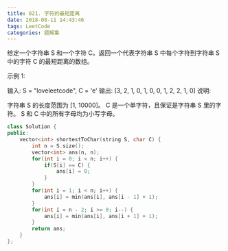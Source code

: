 ```yaml
---
title: 821. 字符的最短距离
date: 2018-08-11 14:43:46
tags: LeetCode
categories: 题解集
---
```


给定一个字符串 S 和一个字符 C。返回一个代表字符串 S 中每个字符到字符串 S 中的字符 C 的最短距离的数组。

示例 1:

输入: S = "loveleetcode", C = 'e'
输出: [3, 2, 1, 0, 1, 0, 0, 1, 2, 2, 1, 0]
说明:

字符串 S 的长度范围为 [1, 10000]。
C 是一个单字符，且保证是字符串 S 里的字符。
S 和 C 中的所有字母均为小写字母。
```cpp
class Solution {
public:
    vector<int> shortestToChar(string S, char C) {
        int n = S.size();
        vector<int> ans(n, n);
        for(int i = 0; i < n; i++) {
            if(S[i] == C) {
                ans[i] = 0;
            }
        }
        for(int i = 1; i < n; i++) {
            ans[i] = min(ans[i], ans[i - 1] + 1);
        }
        for(int i = n - 2; i >= 0; i--) {
            ans[i] = min(ans[i], ans[i + 1] + 1);
        }
        return ans;
    }
};
```
